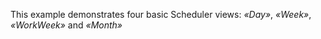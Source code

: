 This example demonstrates four basic Scheduler views: _&laquo;Day&raquo;_, _&laquo;Week&raquo;_, _&laquo;WorkWeek&raquo;_ and _&laquo;Month&raquo;_